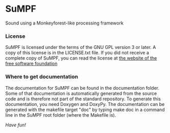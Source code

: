 # SuMPF
Sound using a Monkeyforest-like processing framework

### License
SuMPF is licensed under the terms of the GNU GPL version 3 or later. A copy of
this license is in the LICENSE.txt file. If you did not receive a complete copy
of SuMPF, you can read the license at [the website of the free software foundation](http://www.gnu.org/licenses/gpl.html)

### Where to get documentation
The documentation for SuMPF can be found in the documentation folder. Some of that
documentation is automatically generated from the source code and is therefore
not part of the standard repository.
To generate this documentation, you need Doxygen and DoxyPy. The documentation
can be generated with the makefile target "doc" by typing
    make doc
in a command line in the SuMPF root folder (where the Makefile is).

*Have fun!*

